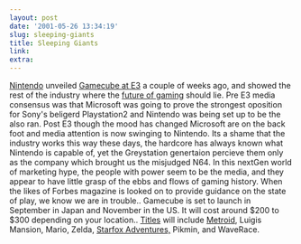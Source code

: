 ```yaml
---
layout: post
date: '2001-05-26 13:34:19'
slug: sleeping-giants
title: Sleeping Giants
link: 
extra: 
---
```


[Nintendo](http://www.nintendo.com) unveiled [Gamecube at E3](http://e3.nintendo.com) a couple of weeks ago, and showed the rest of the industry where the [future of gaming](http://www.tendobox.com/cgi-bin/news/viewnews.cgi?category=3&amp;id=990138583) should lie. Pre E3 media consensus was that Microsoft was going to prove the strongest oposition for Sony's beligerd Playstation2 and Nintendo was being set up to be the also ran. Post E3 though the mood has changed Microsoft are on the back foot and media attention is now swinging to Nintendo. Its a shame that the industry works this way these days, the hardcore has always known what Nintendo is capable of, yet the Greystation genertaion percieve them only as the company which brought us the misjudged N64. In this nextGen world of marketing hype, the people with power seem to be the media, and they appear to have little grasp of the ebbs and flows of gaming history. When the likes of Forbes magazine is looked on to provide guidance on the state of play, we know we are in trouble.. Gamecube is set to launch in September in Japan and November in the US. It will cost around $200 to $300 depending on your location.. [Titles](http://cube.ign.com/news/35138.html) will include [Metroid](http://e3.nintendo.com/gallery/metroidprime/index.html), Luigis Mansion, Mario, Zelda, [Starfox Adventures,](http://e3.nintendo.com/gallery/starfox/index.html) Pikmin, and WaveRace.